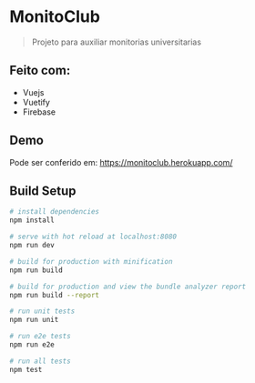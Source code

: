 # MonitoClub

> Projeto para auxiliar monitorias universitarias

## Feito com: 
* Vuejs
* Vuetify
* Firebase

## Demo
Pode ser conferido em: https://monitoclub.herokuapp.com/

## Build Setup

``` bash
# install dependencies
npm install

# serve with hot reload at localhost:8080
npm run dev

# build for production with minification
npm run build

# build for production and view the bundle analyzer report
npm run build --report

# run unit tests
npm run unit

# run e2e tests
npm run e2e

# run all tests
npm test
```

